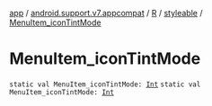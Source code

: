 [app](../../../index.md) / [android.support.v7.appcompat](../../index.md) / [R](../index.md) / [styleable](index.md) / [MenuItem_iconTintMode](.)

# MenuItem_iconTintMode

`static val MenuItem_iconTintMode: `[`Int`](https://kotlinlang.org/api/latest/jvm/stdlib/kotlin/-int/index.html)
`static val MenuItem_iconTintMode: `[`Int`](https://kotlinlang.org/api/latest/jvm/stdlib/kotlin/-int/index.html)
